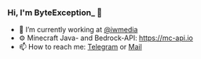 ### Hi, I'm ByteException_ 👋

- 🔭 I’m currently working at [@iwmedia](https://github.com/iwmedia)
- ⚙️ Minecraft Java- and Bedrock-API: https://mc-api.io
- 📫 How to reach me: [Telegram](https://t.me/marcelllooo) or [Mail](mailto:contact@byteexception.eu)
